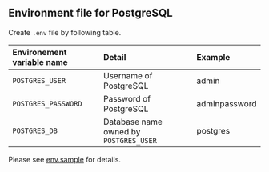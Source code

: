 ## Environment file for PostgreSQL
Create `.env` file by following table.

| Environement variable name | Detail | Example |
| :---- | :---- | :---- |
| `POSTGRES_USER` | Username of PostgreSQL | admin |
| `POSTGRES_PASSWORD` | Password of PostgreSQL | adminpassword |
| `POSTGRES_DB` | Database name owned by `POSTGRES_USER` | postgres |

Please see [env.sample](./env.sample) for details.